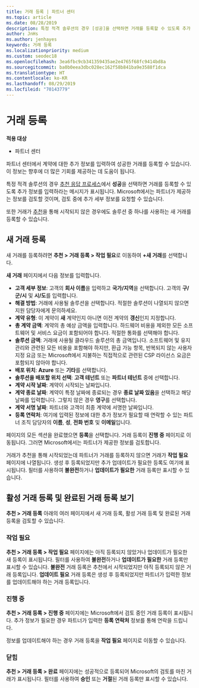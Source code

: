 ```yaml
---
title: 거래 등록 | 파트너 센터
ms.topic: article
ms.date: 08/28/2019
description: 특정 적격 솔루션의 경우 [성공]을 선택하면 거래를 등록할 수 있도록 추가 정보를 입력하라는 메시지가 표시됩니다. Microsoft에서는 파트너가 제공하는 정보를 검토할 것이며, 검토 중에 추가 세부 정보를 요청할 수 있습니다.
author: JnHs
ms.author: jenhayes
keywords: 거래 등록
ms.localizationpriority: medium
ms.custom: seodec18
ms.openlocfilehash: 3ea6fbc9cb341359435ae2e4765f68fc9414bd8a
ms.sourcegitcommit: ba0b0eea3dbc028ec162f58b841ba9e3588f1dca
ms.translationtype: HT
ms.contentlocale: ko-KR
ms.lasthandoff: 08/29/2019
ms.locfileid: "70143779"
---
```

# <a name="register-your-deals"></a>거래 등록

**적용 대상**

-  파트너 센터

파트너 센터에서 계약에 대한 추가 정보를 입력하여 성공한 거래를 등록할 수 있습니다. 이 정보는 향후에 더 많은 기회를 제공하는 데 도움이 됩니다.

특정 적격 솔루션의 경우 [추천 응답 프로세스](responding-to-referrals.md)에서 **성공**을 선택하면 거래를 등록할 수 있도록 추가 정보를 입력하라는 메시지가 표시됩니다. Microsoft에서는 파트너가 제공하는 정보를 검토할 것이며, 검토 중에 추가 세부 정보를 요청할 수 있습니다.

또한 거래가 [추천](referrals.md)을 통해 시작되지 않은 경우에도 솔루션 중 하나를 사용하는 새 거래를 등록할 수 있습니다. 

## <a name="register-a-new-deal"></a>새 거래 등록

새 거래를 등록하려면 **추천 > 거래 등록 > 작업 필요**로 이동하여 **+새 거래**를 선택합니다.

**새 거래** 페이지에서 다음 정보를 입력합니다.

- **고객 세부 정보**: 고객의 **회사 이름**을 입력하고 **국가/지역**을 선택합니다. 고객의 **구/군/시** 및 **시/도**를 입력합니다.
- **해결 방법**: 거래에 사용될 솔루션을 선택합니다. 적절한 솔루션이 나열되지 않으면 지원 담당자에게 문의하세요.
- **계약 유형**: 이 계약이 **새** 계약인지 아니면 이전 계약의 **갱신**인지 지정합니다.
- **총 계약 금액**: 계약의 총 예상 금액을 입력합니다. 하드웨어 비용을 제외한 모든 소프트웨어 및 서비스 요금이 포함되어야 합니다. 적절한 통화를 선택해야 합니다.
- **솔루션 금액**: 거래에 사용될 클라우드 솔루션의 총 금액입니다. 소프트웨어 및 유지 관리와 관련된 모든 비용을 포함해야 하지만, 환급 가능 항목, 반복되지 않는 사용자 지정 요금 또는 Microsoft에서 지불하는 직접적으로 관련된 CSP 라이선스 요금은 포함되지 않아야 합니다.
- **배포 위치**: **Azure** 또는 **기타**를 선택합니다.
- **솔루션을 배포할 위치 선택**: **고객 테넌트** 또는 **파트너 테넌트** 중에 선택합니다.
- **계약 시작 날짜**: 계약이 시작되는 날짜입니다.
- **계약 종료 날짜**: 계약이 특정 날짜에 종료되는 경우 **종료 날짜 있음**을 선택하고 해당 날짜를 입력합니다. 그렇지 않은 경우 **영구**를 선택합니다.
- **계약 서명 날짜**: 파트너와 고객이 최종 계약에 서명한 날짜입니다.
- **등록 연락처**: 여기에 입력된 정보에 대한 추가 정보가 필요할 때 연락할 수 있는 파트너 조직 담당자의 **이름**, **성**, **전화 번호** 및 **이메일**입니다.

페이지의 모든 섹션을 완료했으면 **등록**을 선택합니다. 거래 등록이 **진행 중** 페이지로 이동됩니다. 그러면 Microsoft에서는 파트너가 제공한 정보를 검토합니다.

거래가 추천을 통해 시작되었는데 파트너가 거래를 등록하지 않으면 거래가 **작업 필요** 페이지에 나열됩니다. 생성 후 등록되었지만 추가 업데이트가 필요한 등록도 여기에 표시됩니다. 필터를 사용하여 **불완전**하거나 **업데이트가 필요한** 거래 등록만 표시할 수 있습니다.

## <a name="viewing-active-and-closed-deal-registrations"></a>활성 거래 등록 및 완료된 거래 등록 보기

**추천 > 거래 등록** 아래의 여러 페이지에서 새 거래 등록, 활성 거래 등록 및 완료된 거래 등록을 검토할 수 있습니다.

### <a name="action-required"></a>작업 필요

**추천 > 거래 등록 > 작업 필요** 페이지에는 아직 등록되지 않았거나 업데이트가 필요한 새 등록이 표시됩니다. 필터를 사용하여 **불완전**하거나 **업데이트가 필요한** 거래 등록만 표시할 수 있습니다. **불완전** 거래 등록은 추천에서 시작되었지만 아직 등록되지 않은 거래 등록입니다. **업데이트 필요** 거래 등록은 생성 후 등록되었지만 파트너가 입력한 정보를 업데이트해야 하는 거래 등록입니다.

### <a name="in-progress"></a>진행 중

**추천 > 거래 등록 > 진행 중** 페이지에는 Microsoft에서 검토 중인 거래 등록이 표시됩니다. 추가 정보가 필요한 경우 파트너가 입력한 **등록 연락처** 정보를 통해 연락을 드립니다.

정보를 업데이트해야 하는 경우 거래 등록을 **작업 필요** 페이지로 이동할 수 있습니다.

### <a name="closed"></a>닫힘

**추천 > 거래 등록 > 완료** 페이지에는 성공적으로 등록되어 Microsoft의 검토를 마친 거래가 표시됩니다. 필터를 사용하여 **승인** 또는 **거절**된 거래 등록만 표시할 수 있습니다.
